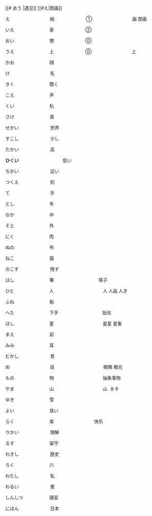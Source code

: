 [[# あう |遇见]]
[[#え|图画]]


え                                絵                         ①                                画 图画

いえ                            家                         ②                               

おい                            甥                         ⓪

うえ                            上                         ⓪                                上

かお                            顔                        

け                                毛

きく                            聞く                    

こえ                            声

くい                            杭          

さけ                            酒

せかい                         世界

すこし                         少し

たかい                         高

**ひくい**                                   低い

ちかい                         近い

つくえ                         机

て                                手

とし                            年

なか                            中

そと                            外                               

にく                            肉                               

ぬの                            布

ねこ                            猫

のこす                         残す

はし                            箸                                　筷子

ひと                            人                                       人 人品 人才

ふね                            船                 

へた                            下手                                   拙劣

ほし                            星                                       星星 星象

まえ                            前                                      

みみ                            耳                                      

むかし                         昔

め                                目                                       眼睛 眼光

もの                            物                                       抽象事物

やま                            山                                       山  关卡

ゆき                            雪

よい                            良い

らく                            楽                                快乐

りかい                         理解                           

るす                            留守                    

れきし                         歴史                           

ろく                            六

わたし                         私                               

わるい                         悪　

しんしつ                     寝室

にほん                         日本